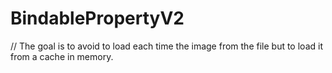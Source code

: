 # BindablePropertyV2
// The goal is to avoid to load each time the image from the file but to load it from a cache in memory.
